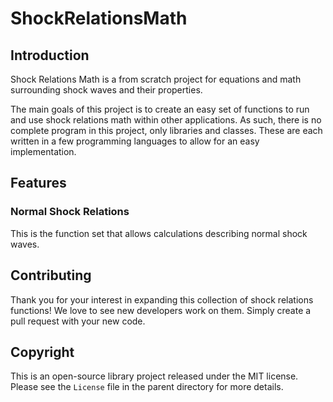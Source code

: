 # ShockRelationsMath
## Introduction
Shock Relations Math is a from scratch project for equations and math surrounding shock waves and their properties. 

The main goals of this project is to create an easy set of functions to run and use shock relations math within other applications. As such, there is no complete program in this project, only libraries and classes. These are each written in a few programming languages to allow for an easy implementation.

## Features
### Normal Shock Relations
This is the function set that allows calculations describing normal shock waves. 

## Contributing
Thank you for your interest in expanding this collection of shock relations functions! We love to see new developers work on them. Simply create a pull request with your new code.

## Copyright
This is an open-source library project released under the MIT license. Please see the ```License``` file in the parent directory for more details.

